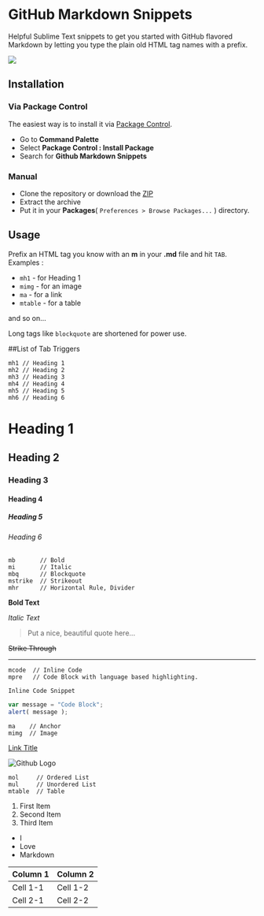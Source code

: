 # GitHub Markdown Snippets
Helpful Sublime Text snippets to get you started with GitHub flavored Markdown by letting you type the plain old HTML tag names with a prefix.

![](https://img.shields.io/badge/Version-1.0.1-blue.svg)

## Installation

### Via Package Control
The easiest way is to install it via [Package Control](https://packagecontrol.io/).

- Go to **Command Palette** 
- Select **Package Control : Install Package**
- Search for **Github Markdown Snippets**

### Manual

- Clone the repository or download the [ZIP](https://github.com/praveenpuglia/github-markdown-snippets/archive/master.zip)
- Extract the archive
- Put it in your **Packages**( `Preferences > Browse Packages...` ) directory.  

## Usage
Prefix an HTML tag you know with an **m** in your **.md** file and hit `TAB`. Examples :

- `mh1`    - for Heading 1  
- `mimg`   - for an image 
- `ma`     - for a link
- `mtable` - for a table

and so on...

Long tags like `blockquote` are shortened for power use.

##List of Tab Triggers

```
mh1 // Heading 1
mh2 // Heading 2
mh3 // Heading 3
mh4 // Heading 4
mh5 // Heading 5
mh6 // Heading 6
```
# Heading 1  
## Heading 2  
### Heading 3  
#### Heading 4  
##### Heading 5          
###### Heading 6
```
mb       // Bold
mi       // Italic
mbq      // Blockquote
mstrike  // Strikeout
mhr      // Horizontal Rule, Divider
```
**Bold Text** 

*Italic Text* 

> Put a nice, beautiful
> quote here...

~~Strike Through~~ 

---

```
mcode  // Inline Code
mpre   // Code Block with language based highlighting.
```
`Inline Code Snippet`

```javascript
var message = "Code Block";
alert( message );
```
```
ma    // Anchor
mimg  // Image
```
[Link Title](Link) 

![Github Logo](https://wasin.io/wp-content/uploads/2015/05/showimage.png) 

```
mol     // Ordered List
mul     // Unordered List
mtable  // Table
```
1. First Item
2. Second Item
3. Third Item

-  I 
-  Love
-  Markdown

| Column 1 | Column 2 |
| ------------- | ------------- |
| Cell 1-1 | Cell 1-2 |
| Cell 2-1 | Cell 2-2 |







  


